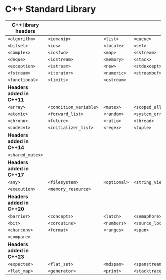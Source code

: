 # C++ Standard Library

| **C++ library headers**    |                        |              |                      |                   |
|----------------------------|------------------------|--------------|----------------------|-------------------|
| `<algorithm>`              | `<iomanip>`            | `<list>`     | `<queue>`            | `<string>`        |
| `<bitset>`                 | `<ios>`                | `<locale>`   | `<set>`              | `<strstream>`     |
| `<complex>`                | `<iosfwd>`             | `<map>`      | `<sstream>`          | `<typeinfo>`      |
| `<deque>`                  | `<iostream>`           | `<memory>`   | `<stack>`            | `<utility>`       |
| `<exception>`              | `<istream>`            | `<new>`      | `<stdexcept>`        | `<valarray>`      |
| `<fstream> `               | `<iterator>`           | `<numeric>`  | `<streambuf>`        | `<vector>`        |
| `<functional>`             | `<limits>`             | `<ostream>`  |                      |                   |
| **Headers added in C++11** |                        |              |                      |                   |
| `<array>`                  | `<condition_variable>` | `<mutex>`    | `<scoped_allocator>` | `<type_traits>`   |
| `<atomic>`                 | `<forward_list>`       | `<random>`   | `<system_error>`     | `<typeindex>`     |
| `<chrono>`                 | `<future>`             | `<ratio>`    | `<thread>`           | `<unordered_map>` |
| `<codecvt>`                | `<initializer_list>`   | `<regex>`    | `<tuple>`            | `<unordered_set>` |
| **Headers added in C++14** |                        |              |                      |                   |
| `<shared_mutex>`           |                        |              |                      |                   |
| **Headers added in C++17** |                        |              |                      |                   |
| `<any>`                    | `<filesystem>`         | `<optional>` | `<string_view>`      | `<variant>`       |
| `<execution>`              | `<memory_resource>`    |              |                      |                   |
| **Headers added in C++20** |                        |              |                      |                   |
| `<barrier>`                | `<concepts>`           | `<latch>`    | `<semaphore>`        | `<stop_token>`    |
| `<bit>`                    | `<coroutine>`          | `<numbers>`  | `<source_location>`  | `<syncstream>`    |
| `<charconv>`               | `<format>`             | `<ranges>`   | `<span>`             | `<version>`       |
| `<compare>`                |                        |              |                      |                   |
| **Headers added in C++23** |                        |              |                      |                   |
| `<expected>`               | `<flat_set>`           | `<mdspan>`   | `<spanstream>`       | `<stdfloat>`      |
| `<flat_map>`               | `<generator>`          | `<print>`    | `<stacktrace>`       |                   |
